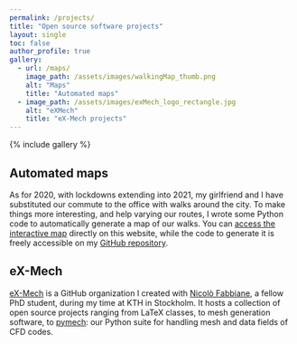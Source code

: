 ```yaml
---
permalink: /projects/
title: "Open source software projects"
layout: single
toc: false
author_profile: true
gallery:
  - url: /maps/
    image_path: /assets/images/walkingMap_thumb.png
    alt: "Maps"
    title: "Automated maps"
  - image_path: /assets/images/exMech_logo_rectangle.jpg
    alt: "eXMech"
    title: "eX-Mech projects"
---
```


{% include gallery %}

## Automated maps

As for 2020, with lockdowns extending into 2021, my girlfriend and I have
substituted our commute to the office with walks around the city.
To make things more interesting, and help varying our routes, I wrote some
Python code to automatically generate a map of our walks.
You can [access the interactive map](/maps/) directly on this website, while
the code to generate it is freely accessible on my [GitHub
repository](https://github.com/jcanton/garminMaps).

## eX-Mech

[eX-Mech](https://github.com/eX-Mech) is a GitHub organization I created with
[Nicolò Fabbiane](https://github.com/nfabbiane/), a fellow PhD student, during
my time at KTH in Stockholm.
It hosts a collection of open source projects ranging from LaTeX classes, to
mesh generation software, to [pymech](https://pymech.readthedocs.io): our
Python suite for handling mesh and data fields of CFD codes.
